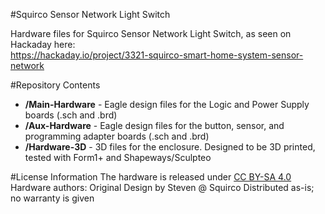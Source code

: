 #Squirco Sensor Network Light Switch

Hardware files for Squirco Sensor Network Light Switch, as seen on Hackaday here:  
https://hackaday.io/project/3321-squirco-smart-home-system-sensor-network  
  
#Repository Contents
* **/Main-Hardware** - Eagle design files for the Logic and Power Supply boards (.sch and .brd)
* **/Aux-Hardware** - Eagle design files for the button, sensor, and programming adapter boards (.sch and .brd)
* **/Hardware-3D** - 3D files for the enclosure. Designed to be 3D printed, tested with Form1+ and Shapeways/Sculpteo
  
#License Information
The hardware is released under <a href = "https://creativecommons.org/licenses/by-sa/4.0/">CC BY-SA 4.0</a>  
Hardware authors: Original Design by Steven @ Squirco
Distributed as-is; no warranty is given
